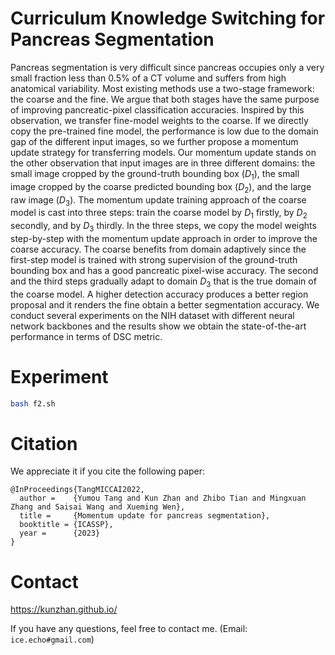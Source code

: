 # Curriculum Knowledge Switching for Pancreas Segmentation
Pancreas segmentation is very difficult since pancreas occupies only a very small fraction less than 0.5\% of a CT volume and suffers from high anatomical variability. Most existing methods use a two-stage framework: the coarse and the fine. We argue that both stages have the same purpose of improving pancreatic-pixel classification accuracies. Inspired by this observation, we transfer fine-model weights to the coarse. If we directly copy the pre-trained fine model, the performance is low due to the domain gap of the different input images, so we further propose a momentum update strategy for transferring models. Our momentum update stands on the other observation that input images are in three different domains: the small image cropped by the ground-truth bounding box ($D_1$), the small image cropped by the coarse predicted bounding box ($D_2$), and the large raw image ($D_3$). The momentum update training approach of the coarse model is cast into three steps: train the coarse model by $D_1$ firstly, by $D_2$ secondly, and by $D_3$ thirdly. In the three steps, we copy the model weights step-by-step with the momentum update approach in order to improve the coarse accuracy. The coarse benefits from domain adaptively since the first-step model is trained with strong supervision of the ground-truth bounding box and has a good pancreatic pixel-wise accuracy. The second and the third steps gradually adapt to domain $D_3$ that is the true domain of the coarse model. A higher detection accuracy produces a better region proposal and it renders the fine obtain a better segmentation accuracy. We conduct several experiments on the NIH dataset with different neural network backbones and the results show we obtain the state-of-the-art performance in terms of DSC metric.

# Experiment
```sh
bash f2.sh
```

# Citation
We appreciate it if you cite the following paper:
```
@InProceedings{TangMICCAI2022,
  author =    {Yumou Tang and Kun Zhan and Zhibo Tian and Mingxuan Zhang and Saisai Wang and Xueming Wen},
  title =     {Momentum update for pancreas segmentation},
  booktitle = {ICASSP},
  year =      {2023}
}

```

# Contact
https://kunzhan.github.io/

If you have any questions, feel free to contact me. (Email: `ice.echo#gmail.com`)
